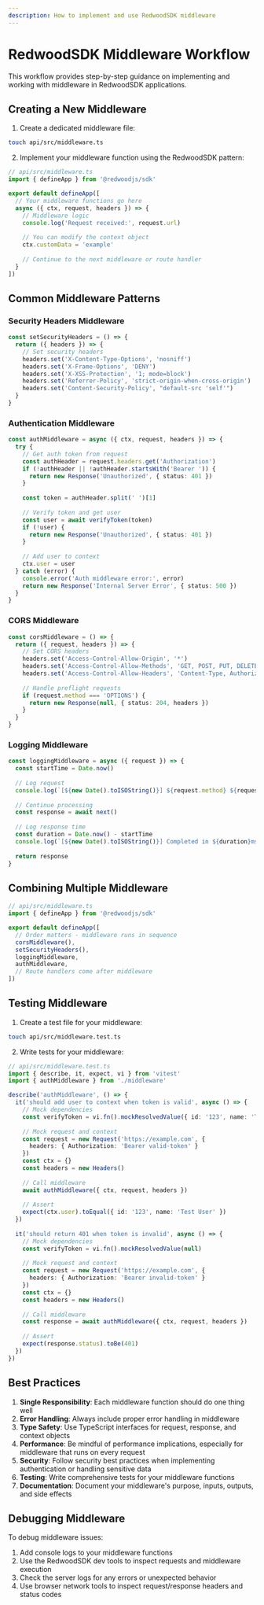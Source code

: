 ```yaml
---
description: How to implement and use RedwoodSDK middleware
---
```


# RedwoodSDK Middleware Workflow

This workflow provides step-by-step guidance on implementing and working with middleware in RedwoodSDK applications.

## Creating a New Middleware

1. Create a dedicated middleware file:
```bash
touch api/src/middleware.ts
```

2. Implement your middleware function using the RedwoodSDK pattern:
```typescript
// api/src/middleware.ts
import { defineApp } from '@redwoodjs/sdk'

export default defineApp([
  // Your middleware functions go here
  async ({ ctx, request, headers }) => {
    // Middleware logic
    console.log('Request received:', request.url)
    
    // You can modify the context object
    ctx.customData = 'example'
    
    // Continue to the next middleware or route handler
  }
])
```

## Common Middleware Patterns

### Security Headers Middleware

```typescript
const setSecurityHeaders = () => {
  return ({ headers }) => {
    // Set security headers
    headers.set('X-Content-Type-Options', 'nosniff')
    headers.set('X-Frame-Options', 'DENY')
    headers.set('X-XSS-Protection', '1; mode=block')
    headers.set('Referrer-Policy', 'strict-origin-when-cross-origin')
    headers.set('Content-Security-Policy', "default-src 'self'")
  }
}
```

### Authentication Middleware

```typescript
const authMiddleware = async ({ ctx, request, headers }) => {
  try {
    // Get auth token from request
    const authHeader = request.headers.get('Authorization')
    if (!authHeader || !authHeader.startsWith('Bearer ')) {
      return new Response('Unauthorized', { status: 401 })
    }
    
    const token = authHeader.split(' ')[1]
    
    // Verify token and get user
    const user = await verifyToken(token)
    if (!user) {
      return new Response('Unauthorized', { status: 401 })
    }
    
    // Add user to context
    ctx.user = user
  } catch (error) {
    console.error('Auth middleware error:', error)
    return new Response('Internal Server Error', { status: 500 })
  }
}
```

### CORS Middleware

```typescript
const corsMiddleware = () => {
  return ({ request, headers }) => {
    // Set CORS headers
    headers.set('Access-Control-Allow-Origin', '*')
    headers.set('Access-Control-Allow-Methods', 'GET, POST, PUT, DELETE, OPTIONS')
    headers.set('Access-Control-Allow-Headers', 'Content-Type, Authorization')
    
    // Handle preflight requests
    if (request.method === 'OPTIONS') {
      return new Response(null, { status: 204, headers })
    }
  }
}
```

### Logging Middleware

```typescript
const loggingMiddleware = async ({ request }) => {
  const startTime = Date.now()
  
  // Log request
  console.log(`[${new Date().toISOString()}] ${request.method} ${request.url}`)
  
  // Continue processing
  const response = await next()
  
  // Log response time
  const duration = Date.now() - startTime
  console.log(`[${new Date().toISOString()}] Completed in ${duration}ms with status ${response.status}`)
  
  return response
}
```

## Combining Multiple Middleware

```typescript
// api/src/middleware.ts
import { defineApp } from '@redwoodjs/sdk'

export default defineApp([
  // Order matters - middleware runs in sequence
  corsMiddleware(),
  setSecurityHeaders(),
  loggingMiddleware,
  authMiddleware,
  // Route handlers come after middleware
])
```

## Testing Middleware

1. Create a test file for your middleware:
```bash
touch api/src/middleware.test.ts
```

2. Write tests for your middleware:
```typescript
// api/src/middleware.test.ts
import { describe, it, expect, vi } from 'vitest'
import { authMiddleware } from './middleware'

describe('authMiddleware', () => {
  it('should add user to context when token is valid', async () => {
    // Mock dependencies
    const verifyToken = vi.fn().mockResolvedValue({ id: '123', name: 'Test User' })
    
    // Mock request and context
    const request = new Request('https://example.com', {
      headers: { Authorization: 'Bearer valid-token' }
    })
    const ctx = {}
    const headers = new Headers()
    
    // Call middleware
    await authMiddleware({ ctx, request, headers })
    
    // Assert
    expect(ctx.user).toEqual({ id: '123', name: 'Test User' })
  })
  
  it('should return 401 when token is invalid', async () => {
    // Mock dependencies
    const verifyToken = vi.fn().mockResolvedValue(null)
    
    // Mock request and context
    const request = new Request('https://example.com', {
      headers: { Authorization: 'Bearer invalid-token' }
    })
    const ctx = {}
    const headers = new Headers()
    
    // Call middleware
    const response = await authMiddleware({ ctx, request, headers })
    
    // Assert
    expect(response.status).toBe(401)
  })
})
```

## Best Practices

1. **Single Responsibility**: Each middleware function should do one thing well
2. **Error Handling**: Always include proper error handling in middleware
3. **Type Safety**: Use TypeScript interfaces for request, response, and context objects
4. **Performance**: Be mindful of performance implications, especially for middleware that runs on every request
5. **Security**: Follow security best practices when implementing authentication or handling sensitive data
6. **Testing**: Write comprehensive tests for your middleware functions
7. **Documentation**: Document your middleware's purpose, inputs, outputs, and side effects

## Debugging Middleware

To debug middleware issues:

1. Add console logs to your middleware functions
2. Use the RedwoodSDK dev tools to inspect requests and middleware execution
3. Check the server logs for any errors or unexpected behavior
4. Use browser network tools to inspect request/response headers and status codes
